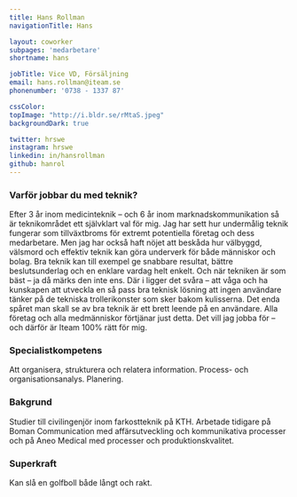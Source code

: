 ```yaml
---
title: Hans Rollman
navigationTitle: Hans

layout: coworker
subpages: 'medarbetare'
shortname: hans

jobTitle: Vice VD, Försäljning
email: hans.rollman@iteam.se
phonenumber: '0738 - 1337 87'

cssColor:
topImage: "http://i.bldr.se/rMtaS.jpeg"
backgroundDark: true

twitter: hrswe
instagram: hrswe
linkedin: in/hansrollman
github: hanrol
---
```


### Varför jobbar du med teknik?
Efter 3 år inom medicinteknik – och 6 år inom marknadskommunikation så är teknikområdet ett självklart val för mig. Jag har sett hur undermålig teknik fungerar som tillväxtbroms för extremt potentiella företag och dess medarbetare. Men jag har också haft nöjet att beskåda hur välbyggd, välsmord och effektiv teknik kan göra underverk för både människor och bolag. Bra teknik kan till exempel ge snabbare resultat, bättre beslutsunderlag och en enklare vardag helt enkelt. Och när tekniken är som bäst – ja då märks den inte ens. Där i ligger det svåra – att våga och ha kunskapen att utveckla en så pass bra teknisk lösning att ingen användare tänker på de tekniska trollerikonster som sker bakom kulisserna. Det enda spåret man skall se av bra teknik är ett brett leende på en användare. Alla företag och alla medmänniskor förtjänar just detta. Det vill jag jobba för – och därför är Iteam 100% rätt för mig.

### Specialistkompetens
Att organisera, strukturera och relatera information. Process- och organisationsanalys. Planering.

### Bakgrund
Studier till civilingenjör inom farkostteknik på KTH. Arbetade tidigare på Boman Communication med affärsutveckling och kommunikativa processer och på Aneo Medical med processer och produktionskvalitet.

### Superkraft
Kan slå en golfboll både långt och rakt.